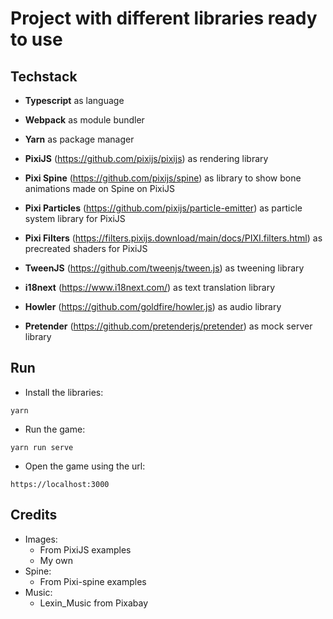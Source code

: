 # Project with different libraries ready to use

## Techstack

- **Typescript** as language
- **Webpack** as module bundler
- **Yarn** as package manager

- **PixiJS** (https://github.com/pixijs/pixijs) as rendering library
- **Pixi Spine** (https://github.com/pixijs/spine) as library to show bone animations made on Spine on PixiJS
- **Pixi Particles** (https://github.com/pixijs/particle-emitter) as particle system library for PixiJS
- **Pixi Filters** (https://filters.pixijs.download/main/docs/PIXI.filters.html) as precreated shaders for PixiJS
- **TweenJS** (https://github.com/tweenjs/tween.js) as tweening library
- **i18next** (https://www.i18next.com/) as text translation library
- **Howler** (https://github.com/goldfire/howler.js) as audio library
- **Pretender** (https://github.com/pretenderjs/pretender) as mock server library

## Run 

- Install the libraries:

```
yarn
```

- Run the game:

```
yarn run serve
```

- Open the game using the url:

```
https://localhost:3000
```


## Credits

- Images:
    - From PixiJS examples
    - My own
- Spine:
    - From Pixi-spine examples
- Music: 
    - Lexin_Music from Pixabay